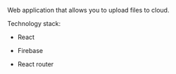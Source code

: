 Web application that allows you to upload files to cloud.

Technology stack:

- React 

- Firebase

- React router
